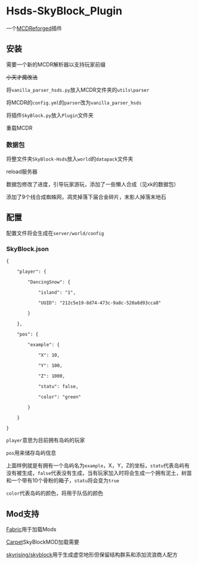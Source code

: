 # Hsds-SkyBlock_Plugin

一个[MCDReforged](https://github.com/Fallen-Breath/MCDReforged)插件

## 安装

需要一个新的MCDR解析器以支持玩家前缀

~~小天才魔改法~~

将``vanilla_parser_hsds.py``放入MCDR文件夹的``utils\parser``

将MCDR的``config.yml``的``parser``改为``vanilla_parser_hsds``

将插件``SkyBlock.py``放入``Plugin``文件夹

重载MCDR

### 数据包

将整文件夹``SkyBlock-Hsds``放入``world``的``datapack``文件夹

reload服务器

数据包修改了进度，引导玩家游玩，添加了一些懒人合成（见xk的数据包）

添加了9个线合成蜘蛛网，凋灵掉落下届合金碎片，末影人掉落末地石

## 配置

配置文件将会生成在``server/world/config``

### SkyBlock.json
```
{

    "player": {

        "DancingSnow": {

            "island": "1",

            "UUID": "212c5e19-8d74-473c-9a8c-520a8d93cca0"

        }

    },

    "pos": {

        "example": {

            "X": 10,

            "Y": 100,

            "Z": 1000,

            "statu": false,

            "color": "green"

        }

    }

}
```

``player``意思为目前拥有岛屿的玩家

``pos``用来储存岛屿信息

上面样例就是有拥有一个岛屿名为``example``，X，Y，Z的坐标，``statu``代表岛屿有没有被生成，``false``代表没有生成，当有玩家加入时将会生成一个拥有泥土，树苗和一个带有10个骨粉的箱子，``statu``将会变为``true``

``color``代表岛屿的颜色，将用于队伍的颜色

## Mod支持

[Fabric](https://fabricmc.net/)用于加载Mods

[Carpet](https://www.curseforge.com/minecraft/mc-mods/carpet)SkyBlockMOD加载需要

[skyrising/skyblock](https://github.com/skyrising/skyblock/)用于生成虚空地形但保留结构群系和添加流浪商人配方



